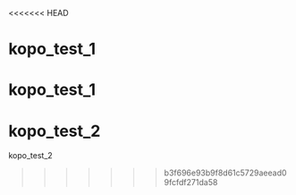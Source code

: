 <<<<<<< HEAD
# kopo_test_1
kopo_test_1
=======
# kopo_test_2
kopo_test_2
>>>>>>> b3f696e93b9f8d61c5729aeead09fcfdf271da58
